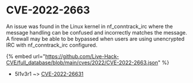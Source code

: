 # CVE-2022-2663

An issue was found in the Linux kernel in nf_conntrack_irc where the message handling can be confused and incorrectly matches the message. A firewall may be able to be bypassed when users are using unencrypted IRC with nf_conntrack_irc configured.

{% embed url="https://github.com/Live-Hack-CVE/full_database/blob/main/cves/2022/CVE-2022-2663.json" %}


* 5l1v3r1 ~> [CVE-2022-26631](https://www.alice-snow.ru/2022/database/cve-2022-2663/cve-2022-26631-5l1v3r1)